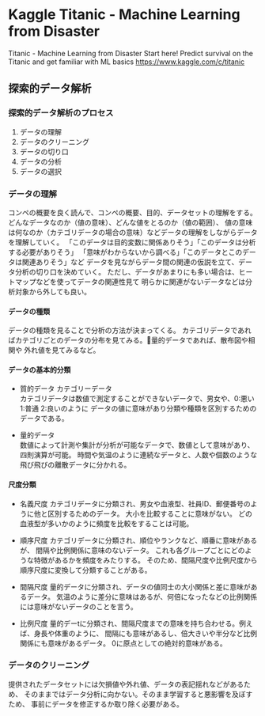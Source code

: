# Kaggle Titanic - Machine Learning from Disaster

Titanic - Machine Learning from Disaster
Start here! Predict survival on the Titanic and get familiar with ML basics
https://www.kaggle.com/c/titanic




## 探索的データ解析

### 探索的データ解析のプロセス

1. データの理解
2. データのクリーニング
3. データの切り口
4. データの分析
5. データの選択

### データの理解
コンペの概要を良く読んで、コンペの概要、目的、データセットの理解をする。
どんなデータなのか（値の意味）、どんな値をとるのか（値の範囲）、
値の意味は何なのか（カテゴリデータの場合の意味）などデータの理解をしながらデータを理解していく。
「このデータは目的変数に関係ありそう」「このデータは分析する必要がありそう」
「意味がわからないから調べる」「このデータとこのデータは関連ありそう」など
データを見ながらデータ間の関連の仮説を立て、データ分析の切り口を決めていく。
ただし、データがあまりにも多い場合は、ヒートマップなどを使ってデータの関連性見て
明らかに関連がないデータなどは分析対象から外しても良い。


#### データの種類
データの種類を見ることで分析の方法が決まってくる。
カテゴリデータであればカテゴリごとのデータの分布を見てみる。量的データであれば、散布図や相関や
外れ値を見てみるなど。


#### データの基本的分類
* 質的データ カテゴリーデータ  
カテゴリデータは数値で測定することができないデータで、男女や、0:悪い 1:普通 2:良いのように
データの値に意味があり分類や種類を区別するためのデータである。


* 量的データ  
数値によって計測や集計が分析が可能なデータで、数値として意味があり、四則演算が可能。
時間や気温のように連続なデータと、人数や個数のような飛び飛びの離散データに分かれる。


#### 尺度分類

* 名義尺度
カテゴリデータに分類され、男女や血液型、社員ID、郵便番号のように他と区別するためのデータ。
大小を比較することに意味がない。
どの血液型が多いかのように頻度を比較をすることは可能。

* 順序尺度
カテゴリデータに分類され、順位やランクなど、順番に意味があるが、
間隔や比例関係に意味のないデータ。
これも各グループごとにどのような特徴があるかを頻度をみたりする。
そのため、間隔尺度や比例尺度から順序尺度に変換して分類することがある。

* 間隔尺度
量的データに分類され、データの値同士の大小関係と差に意味があるデータ。
気温のように差分に意味はあるが、何倍になったなどの比例関係には意味がないデータのことを言う。

* 比例尺度
量的デーtに分類され、間隔尺度までの意味を持ち合わせる。例えば、身長や体重のように、
間隔にも意味があるし、倍大きいや半分など比例関係にも意味があるデータ。
0に原点としての絶対的意味がある。


### データのクリーニング
提供されたデータセットには欠損値や外れ値、データの表記揺れなどがあるため、
そのままではデータ分析に向かない。そのまま学習すると悪影響を及ぼすため、
事前にデータを修正するか取り除く必要がある。
